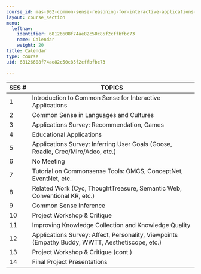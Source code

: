 ```yaml
---
course_id: mas-962-common-sense-reasoning-for-interactive-applications-fall-2006
layout: course_section
menu:
  leftnav:
    identifier: 68126608f74ae82c50c85f2cffbfbc73
    name: Calendar
    weight: 20
title: Calendar
type: course
uid: 68126608f74ae82c50c85f2cffbfbc73

---
```


| SES # | TOPICS |
| --- | --- |
| 1 | Introduction to Common Sense for Interactive Applications |
| 2 | Common Sense in Languages and Cultures |
| 3 | Applications Survey: Recommendation, Games |
| 4 | Educational Applications |
| 5 | Applications Survey: Inferring User Goals (Goose, Roadie, Creo/Miro/Adeo, etc.) |
| 6 | No Meeting |
| 7 | Tutorial on Commonsense Tools: OMCS, ConceptNet, EventNet, etc. |
| 8 | Related Work (Cyc, ThoughtTreasure, Semantic Web, Conventional KR, etc.) |
| 9 | Common Sense Inference |
| 10 | Project Workshop & Critique |
| 11 | Improving Knowledge Collection and Knowledge Quality |
| 12 | Applications Survey: Affect, Personality, Viewpoints (Empathy Buddy, WWTT, Aesthetiscope, etc.) |
| 13 | Project Workshop & Critique (cont.) |
| 14 | Final Project Presentations
